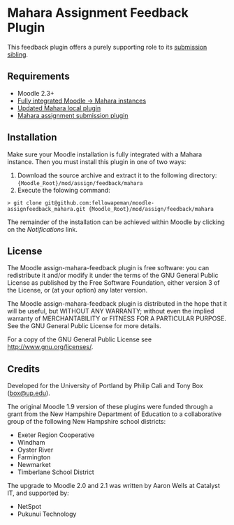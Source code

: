 # Mahara Assignment Feedback Plugin

This feedback plugin offers a purely supporting role to its [submission sibling][1].

## Requirements

- Moodle 2.3+
- [Fully integrated Moodle -> Mahara instances][3]
- [Updated Mahara local plugin][2]
- [Mahara assignment submission plugin][1]

## Installation

Make sure your Moodle installation is fully integrated with a Mahara instance. Then you must install this
plugin in one of two ways:

1. Download the source archive and extract it to the following directory: `{Moodle_Root}/mod/assign/feedback/mahara`
2. Execute the folowing command:

```
> git clone git@github.com:fellowapeman/moodle-assignfeedback_mahara.git {Moodle_Root}/mod/assign/feedback/mahara
```

The remainder of the installation can be achieved within Moodle by clicking on the _Notifications_ link.

[1]: https://github.com/fellowapeman/moodle-assign_mahara
[2]: https://github.com/fellowapeman/moodle-local_mahara
[3]: http://manual.mahara.org/en/1.5/mahoodle/mahoodle.html

## License

The Moodle assign-mahara-feedback plugin is free software: you can redistribute it and/or modify
it under the terms of the GNU General Public License as published by
the Free Software Foundation, either version 3 of the License, or
(at your option) any later version.

The Moodle assign-mahara-feedback plugin is distributed in the hope that it will be useful,
but WITHOUT ANY WARRANTY; without even the implied warranty of
MERCHANTABILITY or FITNESS FOR A PARTICULAR PURPOSE. See the
GNU General Public License for more details.

For a copy of the GNU General Public License see http://www.gnu.org/licenses/.

## Credits

Developed for the University of Portland by Philip Cali and Tony Box (box@up.edu).

The original Moodle 1.9 version of these plugins were funded through a grant from the New Hampshire Department of Education to a collaborative group of the following New Hampshire school districts:

- Exeter Region Cooperative
- Windham
- Oyster River
- Farmington
- Newmarket
- Timberlane School District
  
The upgrade to Moodle 2.0 and 2.1 was written by Aaron Wells at Catalyst IT, and supported by:

- NetSpot
- Pukunui Technology
